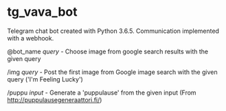 # tg_vava_bot
Telegram chat bot created with Python 3.6.5. Communication implemented with a webhook.

@bot_name *query* - Choose image from google search results with the given query

/img *query* - Post the first image from Google image search with the given query ('I'm Feeling Lucky')

/puppu *input* - Generate a 'puppulause' from the given input (From http://puppulausegeneraattori.fi/)
